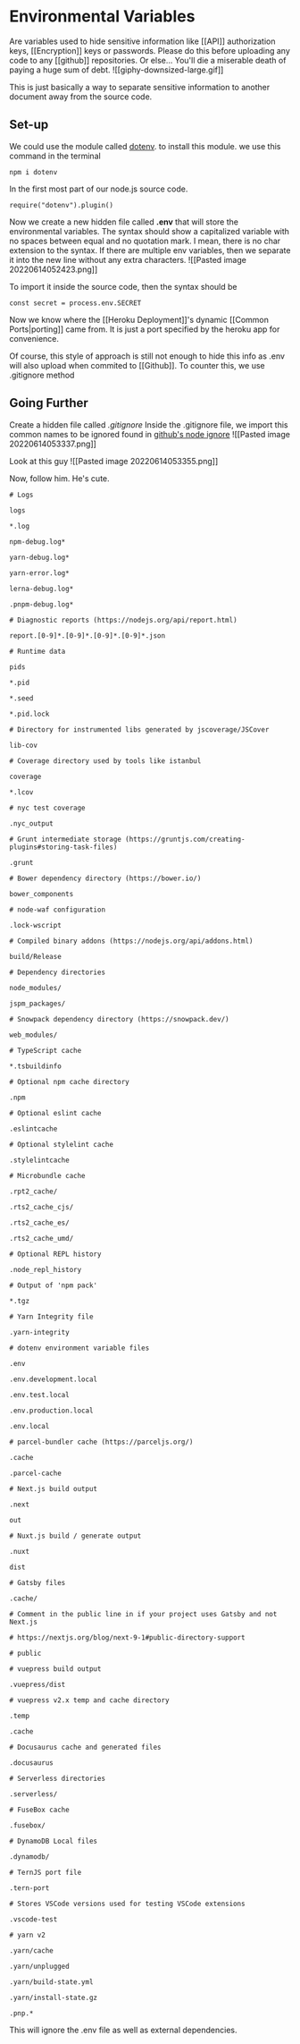 # Environmental Variables
Are variables used to hide sensitive information like [[API]] authorization keys, [[Encryption]] keys or passwords. Please do this before uploading any code to any [[github]] repositories. Or else... You'll die a miserable death of paying a huge sum of debt. ![[giphy-downsized-large.gif]]


This is just basically a way to separate sensitive information to another document away from the source code. 

## Set-up
We could use the module called [dotenv](https://www.npmjs.com/package/dotenv). to install this module. we use this command in the terminal
```
npm i dotenv
```

In the first most part of our node.js source code. 
```
require("dotenv").plugin()
```

Now we create a new hidden file called **.env** that will store the environmental variables. The syntax should show a capitalized variable with no spaces between equal and no quotation mark. I mean, there is no char extension to the syntax. If there are multiple env variables, then we separate it into the new line without any extra characters.
![[Pasted image 20220614052423.png]]

To import it inside the source code, then the syntax should be

```
const secret = process.env.SECRET
```

Now we know where the [[Heroku Deployment]]'s dynamic [[Common Ports|porting]] came from. It is just a port specified by the heroku app for convenience.

Of course, this style of approach is still not enough to hide this info as .env will also upload when commited to [[Github]]. To counter this, we use .gitignore method

## Going Further
Create a hidden file called *.gitignore*
Inside the .gitignore file, we import this common names to be ignored found in [github's node ignore](https://github.com/github/gitignore/blob/main/Node.gitignore)
![[Pasted image 20220614053337.png]]

Look at this guy
![[Pasted image 20220614053355.png]]

Now, follow him. He's cute. 

```
# Logs

logs

*.log

npm-debug.log*

yarn-debug.log*

yarn-error.log*

lerna-debug.log*

.pnpm-debug.log*

# Diagnostic reports (https://nodejs.org/api/report.html)

report.[0-9]*.[0-9]*.[0-9]*.[0-9]*.json

# Runtime data

pids

*.pid

*.seed

*.pid.lock

# Directory for instrumented libs generated by jscoverage/JSCover

lib-cov

# Coverage directory used by tools like istanbul

coverage

*.lcov

# nyc test coverage

.nyc_output

# Grunt intermediate storage (https://gruntjs.com/creating-plugins#storing-task-files)

.grunt

# Bower dependency directory (https://bower.io/)

bower_components

# node-waf configuration

.lock-wscript

# Compiled binary addons (https://nodejs.org/api/addons.html)

build/Release

# Dependency directories

node_modules/

jspm_packages/

# Snowpack dependency directory (https://snowpack.dev/)

web_modules/

# TypeScript cache

*.tsbuildinfo

# Optional npm cache directory

.npm

# Optional eslint cache

.eslintcache

# Optional stylelint cache

.stylelintcache

# Microbundle cache

.rpt2_cache/

.rts2_cache_cjs/

.rts2_cache_es/

.rts2_cache_umd/

# Optional REPL history

.node_repl_history

# Output of 'npm pack'

*.tgz

# Yarn Integrity file

.yarn-integrity

# dotenv environment variable files

.env

.env.development.local

.env.test.local

.env.production.local

.env.local

# parcel-bundler cache (https://parceljs.org/)

.cache

.parcel-cache

# Next.js build output

.next

out

# Nuxt.js build / generate output

.nuxt

dist

# Gatsby files

.cache/

# Comment in the public line in if your project uses Gatsby and not Next.js

# https://nextjs.org/blog/next-9-1#public-directory-support

# public

# vuepress build output

.vuepress/dist

# vuepress v2.x temp and cache directory

.temp

.cache

# Docusaurus cache and generated files

.docusaurus

# Serverless directories

.serverless/

# FuseBox cache

.fusebox/

# DynamoDB Local files

.dynamodb/

# TernJS port file

.tern-port

# Stores VSCode versions used for testing VSCode extensions

.vscode-test

# yarn v2

.yarn/cache

.yarn/unplugged

.yarn/build-state.yml

.yarn/install-state.gz

.pnp.*
```

This will ignore the .env file as well as external dependencies. 




